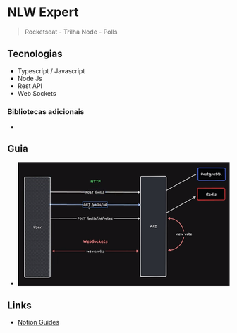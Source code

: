 # NLW Expert

> Rocketseat - Trilha Node - Polls

## Tecnologias

- Typescript / Javascript
- Node Js
- Rest API
- Web Sockets

### Bibliotecas adicionais

-

## Guia

- ![Node 01](files/nlw-expert-node-01.png)

## Links

- [Notion Guides](https://efficient-sloth-d85.notion.site/NLW-14-Expert-9e11ff472de64b08a5f9e277a20c3ecc)
